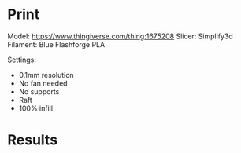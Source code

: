 # Print

Model: https://www.thingiverse.com/thing:1675208
Slicer: Simplify3d
Filament: Blue Flashforge PLA

Settings:
- 0.1mm resolution
- No fan needed
- No supports
- Raft
- 100% infill

# Results
